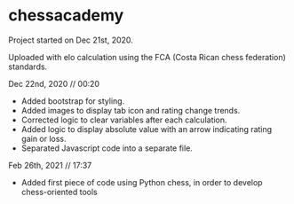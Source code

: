 # chessacademy

Project started on Dec 21st, 2020.

Uploaded with elo calculation using the FCA (Costa Rican chess federation) standards.

Dec 22nd, 2020 // 00:20

- Added bootstrap for styling.
- Added images to display tab icon and rating change trends.
- Corrected logic to clear variables after each calculation.
- Added logic to display absolute value with an arrow indicating rating gain or loss.
- Separated Javascript code into a separate file.

Feb 26th, 2021 // 17:37

- Added first piece of code using Python chess, in order to develop chess-oriented tools
